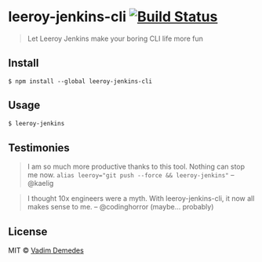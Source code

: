 # leeroy-jenkins-cli [![Build Status](https://travis-ci.org/vadimdemedes/leeroy-jenkins-cli.svg?branch=master)](https://travis-ci.org/vadimdemedes/leeroy-jenkins-cli)

> Let Leeroy Jenkins make your boring CLI life more fun


## Install

```
$ npm install --global leeroy-jenkins-cli
```


## Usage

```bash
$ leeroy-jenkins
```

## Testimonies

> I am so much more productive thanks to this tool. Nothing can stop me now.
> `alias leeroy="git push --force && leeroy-jenkins"`
> – @kaelig

> I thought 10x engineers were a myth. With leeroy-jenkins-cli, it now all makes sense to me.
> – @codinghorror (maybe… probably)

## License

MIT © [Vadim Demedes](https://github.com/vadimdemedes)
